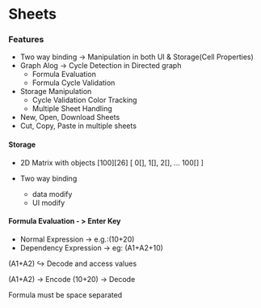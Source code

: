 # Sheets

### Features

- Two way binding -> Manipulation in both UI & Storage(Cell Properties)
- Graph Alog -> Cycle Detection in Directed graph
  - Formula Evaluation
  - Formula Cycle Validation
- Storage Manipulation
  - Cycle Validation Color Tracking
  - Multiple Sheet Handling
- New, Open, Download Sheets
- Cut, Copy, Paste in multiple sheets

#### Storage

- 2D Matrix with objects
  [100][26]
  [ 0[],
  1[],
  2[],
  ...
  100[]
  ]

- Two way binding
  - data modify
  - UI modify

#### Formula Evaluation - > Enter Key

- Normal Expression -> e.g.:(10+20)
- Dependency Expression -> eg: (A1+A2+10)

(A1+A2)
↪ Decode and access values

(A1+A2) -> Encode
(10+20) -> Decode

Formula must be space separated
